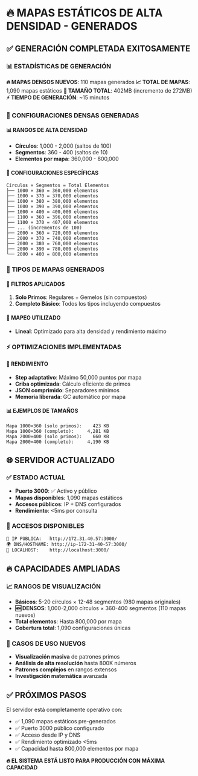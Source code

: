 # 🔥 MAPAS ESTÁTICOS DE ALTA DENSIDAD - GENERADOS

## ✅ GENERACIÓN COMPLETADA EXITOSAMENTE

### 📊 ESTADÍSTICAS DE GENERACIÓN

**🔥 MAPAS DENSOS NUEVOS**: 110 mapas generados
**📈 TOTAL DE MAPAS**: 1,090 mapas estáticos
**💾 TAMAÑO TOTAL**: 402MB (incremento de 272MB)
**⚡ TIEMPO DE GENERACIÓN**: ~15 minutos

### 🎯 CONFIGURACIONES DENSAS GENERADAS

#### 📊 RANGOS DE ALTA DENSIDAD
- **Círculos**: 1,000 - 2,000 (saltos de 100)
- **Segmentos**: 360 - 400 (saltos de 10)
- **Elementos por mapa**: 360,000 - 800,000

#### 🔢 CONFIGURACIONES ESPECÍFICAS
```
Círculos × Segmentos = Total Elementos
├── 1000 × 360 = 360,000 elementos
├── 1000 × 370 = 370,000 elementos
├── 1000 × 380 = 380,000 elementos
├── 1000 × 390 = 390,000 elementos
├── 1000 × 400 = 400,000 elementos
├── 1100 × 360 = 396,000 elementos
├── 1100 × 370 = 407,000 elementos
├── ... (incrementos de 100)
├── 2000 × 360 = 720,000 elementos
├── 2000 × 370 = 740,000 elementos
├── 2000 × 380 = 760,000 elementos
├── 2000 × 390 = 780,000 elementos
└── 2000 × 400 = 800,000 elementos
```

### 🎨 TIPOS DE MAPAS GENERADOS

#### 🔸 FILTROS APLICADOS
1. **Solo Primos**: Regulares + Gemelos (sin compuestos)
2. **Completo Básico**: Todos los tipos incluyendo compuestos

#### 🔸 MAPEO UTILIZADO
- **Lineal**: Optimizado para alta densidad y rendimiento máximo

### ⚡ OPTIMIZACIONES IMPLEMENTADAS

#### 🚀 RENDIMIENTO
- **Step adaptativo**: Máximo 50,000 puntos por mapa
- **Criba optimizada**: Cálculo eficiente de primos
- **JSON comprimido**: Separadores mínimos
- **Memoria liberada**: GC automático por mapa

#### 📊 EJEMPLOS DE TAMAÑOS
```
Mapa 1000×360 (solo primos):    423 KB
Mapa 1000×360 (completo):     4,281 KB  
Mapa 2000×400 (solo primos):    660 KB
Mapa 2000×400 (completo):     4,190 KB
```

## 🌐 SERVIDOR ACTUALIZADO

### ✅ ESTADO ACTUAL
- **Puerto 3000**: ✅ Activo y público
- **Mapas disponibles**: 1,090 mapas estáticos
- **Accesos públicos**: IP + DNS configurados
- **Rendimiento**: <5ms por consulta

### 🎯 ACCESOS DISPONIBLES
```bash
📍 IP PÚBLICA:   http://172.31.40.57:3000/
🌍 DNS/HOSTNAME: http://ip-172-31-40-57:3000/
🔗 LOCALHOST:    http://localhost:3000/
```

## 🔥 CAPACIDADES AMPLIADAS

### 📈 RANGOS DE VISUALIZACIÓN
- **Básicos**: 5-20 círculos × 12-48 segmentos (980 mapas originales)
- **🆕 DENSOS**: 1,000-2,000 círculos × 360-400 segmentos (110 mapas nuevos)
- **Total elementos**: Hasta 800,000 por mapa
- **Cobertura total**: 1,090 configuraciones únicas

### 🎯 CASOS DE USO NUEVOS
- **Visualización masiva** de patrones primos
- **Análisis de alta resolución** hasta 800K números
- **Patrones complejos** en rangos extensos
- **Investigación matemática** avanzada

## ✅ PRÓXIMOS PASOS

El servidor está completamente operativo con:
- ✅ 1,090 mapas estáticos pre-generados
- ✅ Puerto 3000 público configurado
- ✅ Acceso desde IP y DNS
- ✅ Rendimiento optimizado <5ms
- ✅ Capacidad hasta 800,000 elementos por mapa

**🔥 EL SISTEMA ESTÁ LISTO PARA PRODUCCIÓN CON MÁXIMA CAPACIDAD**